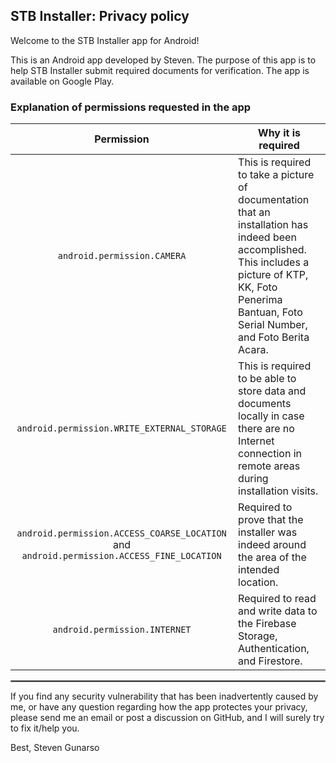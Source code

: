## STB Installer: Privacy policy

Welcome to the STB Installer app for Android!

This is an Android app developed by Steven. The purpose of this app is to help STB Installer submit required documents for verification. The app is available on Google Play.

### Explanation of permissions requested in the app

| Permission | Why it is required |
| :---: | --- |
| `android.permission.CAMERA` | This is required to take a picture of documentation that an installation has indeed been accomplished. This includes a picture of KTP, KK, Foto Penerima Bantuan, Foto Serial Number, and Foto Berita Acara. |
| `android.permission.WRITE_EXTERNAL_STORAGE` | This is required to be able to store data and documents locally in case there are no Internet connection in remote areas during installation visits. |
| `android.permission.ACCESS_COARSE_LOCATION` and `android.permission.ACCESS_FINE_LOCATION` | Required to prove that the installer was indeed around the area of the intended location. |
| `android.permission.INTERNET` | Required to read and write data to the Firebase Storage, Authentication, and Firestore. |

 <hr style="border:1px solid gray">

If you find any security vulnerability that has been inadvertently caused by me, or have any question regarding how the app protectes your privacy, please send me an email or post a discussion on GitHub, and I will surely try to fix it/help you.

Best,
Steven Gunarso
